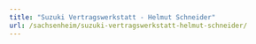 ```yaml
---
title: "Suzuki Vertragswerkstatt - Helmut Schneider"
url: /sachsenheim/suzuki-vertragswerkstatt-helmut-schneider/
---
```

